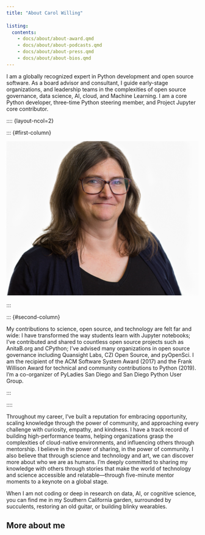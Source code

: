 ```yaml
---
title: "About Carol Willing"

listing:
  contents:
    - docs/about/about-award.qmd
    - docs/about/about-podcasts.qmd
    - docs/about/about-press.qmd
    - docs/about/about-bios.qmd
---
```


I am a globally recognized expert in Python development and open source
software. As a board advisor and consultant, I guide early-stage organizations,
and leadership teams in the complexities of open source governance, data science, AI,
cloud, and Machine Learning. I am a core Python developer, three-time Python
steering member, and Project Jupyter core contributor.

:::: {layout-ncol=2}

::: {#first-column}

![](static/images/images/headshot-2019.jpg)

:::

::: {#second-column}

My contributions to science, open source, and technology are felt far and wide: I have
transformed the way students learn with Jupyter notebooks; I’ve contributed and
shared to countless open source projects such as AnitaB.org and CPython; I’ve
advised many organizations in open source governance including Quansight Labs, CZI
Open Source, and pyOpenSci. I am the recipient of the ACM Software System
Award (2017) and the Frank Willison Award for technical and community contributions to
Python (2019). I’m a co-organizer of PyLadies San Diego and San Diego
Python User Group.

:::

::::

Throughout my career, I’ve built a reputation for embracing opportunity, scaling knowledge
through the power of community, and approaching every challenge with curiosity, empathy, and
kindness. I have a track record of building high-performance teams, helping organizations grasp
the complexities of cloud-native environments, and influencing others through mentorship. I
believe in the power of sharing, in the power of community. I also believe that through science
and technology and art, we can discover more about who we are as humans. I’m deeply
committed to sharing my knowledge with others through stories that make the world of
technology and science accessible and relatable—through five-minute mentor moments to a
keynote on a global stage.

When I am not coding or deep in research on data, AI, or cognitive science, you can find me in
my Southern California garden, surrounded by succulents, restoring an old guitar, or building
blinky wearables.

## More about me
